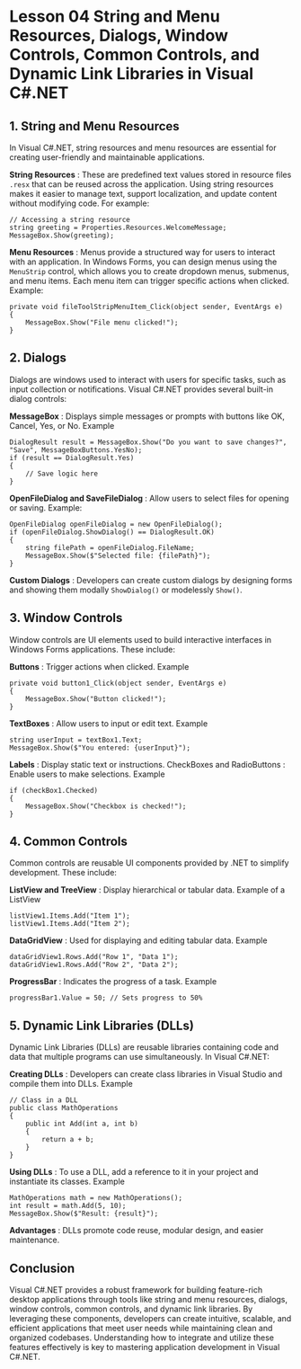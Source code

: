 # Lesson 04 String and Menu Resources, Dialogs, Window Controls, Common Controls, and Dynamic Link Libraries in Visual C#.NET

## 1. String and Menu Resources
In Visual C#.NET, string resources and menu resources are essential for creating user-friendly and maintainable applications.

**String Resources** : These are predefined text values stored in resource files ```.resx``` that can be reused across the application. Using string resources makes it easier to manage text, support localization, and update content without modifying code. For example:

```
// Accessing a string resource
string greeting = Properties.Resources.WelcomeMessage;
MessageBox.Show(greeting);
```


**Menu Resources** : Menus provide a structured way for users to interact with an application. In Windows Forms, you can design menus using the ```MenuStrip``` control, which allows you to create dropdown menus, submenus, and menu items. Each menu item can trigger specific actions when clicked. Example:

```
private void fileToolStripMenuItem_Click(object sender, EventArgs e)
{
    MessageBox.Show("File menu clicked!");
}
```

## 2. Dialogs
Dialogs are windows used to interact with users for specific tasks, such as input collection or notifications. Visual C#.NET provides several built-in dialog controls:

**MessageBox** : Displays simple messages or prompts with buttons like OK, Cancel, Yes, or No. Example

```
DialogResult result = MessageBox.Show("Do you want to save changes?", "Save", MessageBoxButtons.YesNo);
if (result == DialogResult.Yes)
{
    // Save logic here
}
```

**OpenFileDialog and SaveFileDialog** : Allow users to select files for opening or saving. Example:

```
OpenFileDialog openFileDialog = new OpenFileDialog();
if (openFileDialog.ShowDialog() == DialogResult.OK)
{
    string filePath = openFileDialog.FileName;
    MessageBox.Show($"Selected file: {filePath}");
}
```

**Custom Dialogs** : Developers can create custom dialogs by designing forms and showing them modally ```ShowDialog()``` or modelessly ```Show()```.


## 3. Window Controls
Window controls are UI elements used to build interactive interfaces in Windows Forms applications. These include:

**Buttons** : Trigger actions when clicked. Example

```
private void button1_Click(object sender, EventArgs e)
{
    MessageBox.Show("Button clicked!");
}
```

**TextBoxes** : Allow users to input or edit text. Example

```
string userInput = textBox1.Text;
MessageBox.Show($"You entered: {userInput}");
```

**Labels** : Display static text or instructions.
CheckBoxes and RadioButtons : Enable users to make selections. Example

```
if (checkBox1.Checked)
{
    MessageBox.Show("Checkbox is checked!");
}
```


## 4. Common Controls
Common controls are reusable UI components provided by .NET to simplify development. These include:


**ListView and TreeView** : Display hierarchical or tabular data. Example of a ListView


```
listView1.Items.Add("Item 1");
listView1.Items.Add("Item 2");
```

**DataGridView** : Used for displaying and editing tabular data. Example


```
dataGridView1.Rows.Add("Row 1", "Data 1");
dataGridView1.Rows.Add("Row 2", "Data 2");
```

**ProgressBar** : Indicates the progress of a task. Example

```
progressBar1.Value = 50; // Sets progress to 50%
```

## 5. Dynamic Link Libraries (DLLs)
Dynamic Link Libraries (DLLs) are reusable libraries containing code and data that multiple programs can use simultaneously. In Visual C#.NET:

**Creating DLLs** : Developers can create class libraries in Visual Studio and compile them into DLLs. Example

```
// Class in a DLL
public class MathOperations
{
    public int Add(int a, int b)
    {
        return a + b;
    }
}
```

**Using DLLs** : To use a DLL, add a reference to it in your project and instantiate its classes. Example

```
MathOperations math = new MathOperations();
int result = math.Add(5, 10);
MessageBox.Show($"Result: {result}");
```

**Advantages** : DLLs promote code reuse, modular design, and easier maintenance.

## Conclusion
Visual C#.NET provides a robust framework for building feature-rich desktop applications through tools like string and menu resources, dialogs, window controls, common controls, and dynamic link libraries. By leveraging these components, developers can create intuitive, scalable, and efficient applications that meet user needs while maintaining clean and organized codebases. Understanding how to integrate and utilize these features effectively is key to mastering application development in Visual C#.NET.
